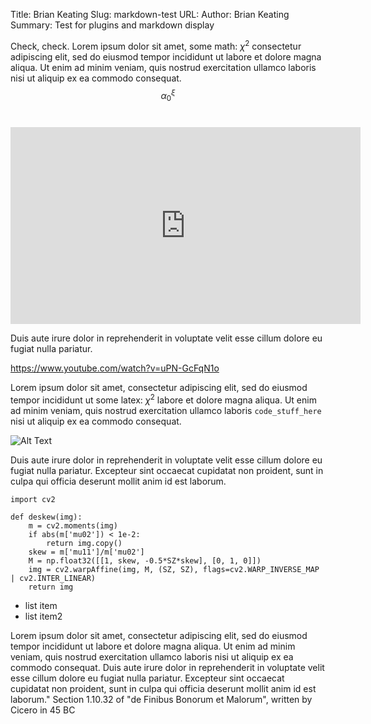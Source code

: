 Title: Brian Keating
Slug: markdown-test
URL: 
Author: Brian Keating
Summary: Test for plugins and markdown display

Check, check. Lorem ipsum dolor sit amet, some math: $\chi^2$ consectetur adipiscing elit, sed do eiusmod tempor incididunt ut labore et dolore magna aliqua. Ut enim ad minim veniam, quis nostrud exercitation ullamco laboris nisi ut aliquip ex ea commodo consequat. 
$$\alpha_0^\xi$$
  
#
<iframe width="560" height="315" src="https://www.youtube.com/embed/bLqJHjXihK8" frameborder="0" allowfullscreen></iframe>

Duis aute irure dolor in reprehenderit in voluptate velit esse cillum dolore eu fugiat nulla pariatur. 

https://www.youtube.com/watch?v=uPN-GcFqN1o

Lorem ipsum dolor sit amet, consectetur adipiscing elit, sed do eiusmod tempor incididunt ut some latex: $\chi^2$ labore et dolore magna aliqua. Ut enim ad minim veniam, quis nostrud exercitation ullamco laboris `code_stuff_here` nisi ut aliquip ex ea commodo consequat.

![Alt Text]({filename}/images/lenet.jpg)

Duis aute irure dolor in reprehenderit in voluptate velit esse cillum dolore eu fugiat nulla pariatur. Excepteur sint occaecat cupidatat non proident, sunt in culpa qui officia deserunt mollit anim id est laborum.


    import cv2

    def deskew(img):
        m = cv2.moments(img)
        if abs(m['mu02']) < 1e-2:
            return img.copy()
        skew = m['mu11']/m['mu02']
        M = np.float32([[1, skew, -0.5*SZ*skew], [0, 1, 0]])
        img = cv2.warpAffine(img, M, (SZ, SZ), flags=cv2.WARP_INVERSE_MAP | cv2.INTER_LINEAR)
        return img


* list item
* list item2

Lorem ipsum dolor sit amet, consectetur adipiscing elit, sed do eiusmod tempor incididunt ut labore et dolore magna aliqua. Ut enim ad minim veniam, quis nostrud exercitation ullamco laboris nisi ut aliquip ex ea commodo consequat. Duis aute irure dolor in reprehenderit in voluptate velit esse cillum dolore eu fugiat nulla pariatur. Excepteur sint occaecat cupidatat non proident, sunt in culpa qui officia deserunt mollit anim id est laborum."
Section 1.10.32 of "de Finibus Bonorum et Malorum", written by Cicero in 45 BC
